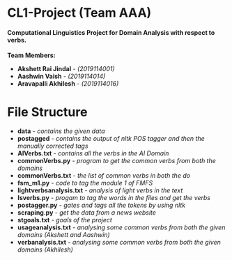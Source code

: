 # CL1-Project (Team AAA)
#### Computational Linguistics Project for Domain Analysis with respect to verbs.
<b>Team Members:</b>
<ul>
  <li><b>Akshett Rai Jindal</b> - <i>(2019114001)</i></li>
  <li><b>Aashwin Vaish</b> - <i>(2019114014)</i></li>
  <li><b>Aravapalli Akhilesh</b> - <i>(2019114016)</i></li>
</ul>

# File Structure
<ul>
  <li><b>data</b> -                   <i>contains the given data</i></li>
  <li><b>postagged</b> -              <i>contains the output of nltk POS tagger and then the manually corrected tags</i></li>
  <li><b>AIVerbs.txt</b> -            <i>contains all the verbs in the AI Domain</i> </li>
  <li><b>commonVerbs.py</b> -         <i>program to get the common verbs from both the domains</i></li>
  <li><b>commonVerbs.txt</b> -        <i>the list of common verbs in  both the do</i></li>
  <li><b>fsm_m1.py</b> -              <i>code to tag the module 1 of FMFS</i></li>
  <li><b>lightverbsanalysis.txt</b> - <i>analysis of light verbs in the text</i></li>
  <li><b>Isverbs.py</b> -             <i>progam to tag the words in the files and get the verbs</i></li>
  <li><b>postagger.py</b> -           <i>gates and tags all the tokens by using nltk</i></li>
  <li><b>scraping.py</b> -            <i>get the data from a news website</i></li>
  <li><b>stgoals.txt</b> -            <i>goals of the project</i></li>
  <li><b>usageanalysis.txt</b> -      <i>analysing some common verbs from both the given domains (Akshett and Aashwin)</i></li>
  <li><b>verbanalysis.txt</b> -       <i>analysing some common verbs from both the given domains (Akhilesh)</i></li>
</ul>
